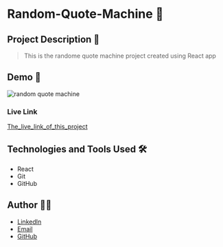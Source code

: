 # Random-Quote-Machine 🚀

## Project Description 📝

> This is the randome quote machine project created using React app


## Demo 📸

![random quote machine](https://github.com/user-attachments/assets/5631ccb1-d72f-4547-90e7-19fd5a8a8b1b)



### Live Link

[The_live_link_of_this_project](https://roaring-flan-e1b1f5.netlify.app/)

## Technologies and Tools Used 🛠️


- React
- Git
- GitHub


## Author 👩‍💻


- [LinkedIn](https://www.linkedin.com/in/hasina-rahmani-4a21a9311/overlay/contact-info/)
- [Email](hasinarahmani548@gmail.com)
- [GitHub](https://github.com/Hasinarahman/random-quote)
